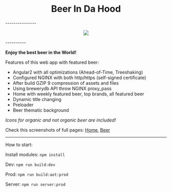<h1 align="center">Beer In Da Hood</h1>
---------------
<p align="center">
<img src="http://static.wixstatic.com/media/eb7169_46566724ee594d89bcc6e0915d5a267b~mv2.jpg_256" />
</p>
----------


**Enjoy the best beer in the World!**

Features of this web app with featured beer:
- Angular2 with all optimizations (Ahead-of-Time, Treeshaking)
- Configured NGINX with both http/https (self-signed certificate)
- After build GZIP 9 compression of assets and files
- Using brewerydb API throw NGINX proxy_pass
- Home with weekly featured beer, top brands, all featured beer
- Dynamic title changing
- Preloader
- Beer thematic background

*Icons for organic and not organic beer are included!*

Check this screenshots of full pages: [Home](/screenshots/2017_01_30_00_08_13_Best_Beer.png/), [Beer](/screenshots/2017_01_30_00_10_09_Beer_FrostNipper.png)

----------
How to start:

Install modules: ``npm install``

Dev: ``npm run build:dev``

Prod: ``npm run build:aot:prod``

Server: ``npm run server:prod``
